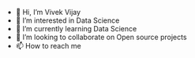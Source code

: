 - 👋 Hi, I’m Vivek Vijay
- 👀 I’m interested in Data Science
- 🌱 I’m currently learning Data Science
- 💞️ I’m looking to collaborate on Open source projects
- 📫 How to reach me 

<!---
vvk026/vvk026 is a ✨ special ✨ repository because its `README.md` (this file) appears on your GitHub profile.
You can click the Preview link to take a look at your changes.
--->
